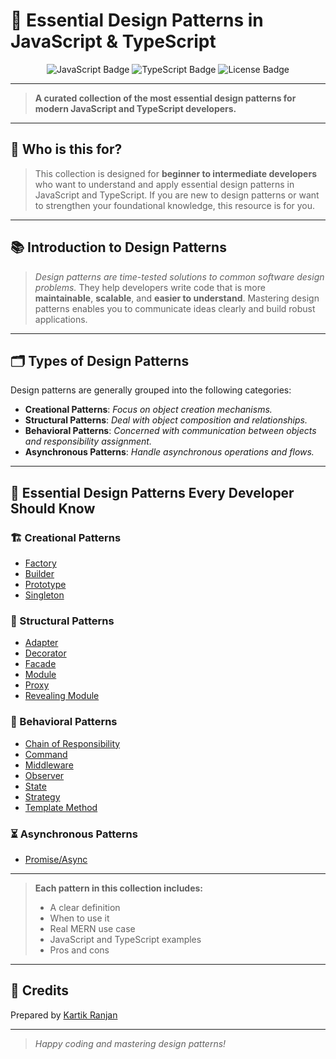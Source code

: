 # 🚀 **Essential Design Patterns in JavaScript & TypeScript**

<p align="center">
  <img src="https://img.shields.io/badge/JavaScript-ES6%2B-yellow?logo=javascript" alt="JavaScript Badge" />
  <img src="https://img.shields.io/badge/TypeScript-4.x-blue?logo=typescript" alt="TypeScript Badge" />
  <img src="https://img.shields.io/badge/License-MIT-green" alt="License Badge" />
</p>

---

> **A curated collection of the most essential design patterns for modern JavaScript and TypeScript developers.**

---

## 👤 **Who is this for?**

> This collection is designed for **beginner to intermediate developers** who want to understand and apply essential design patterns in JavaScript and TypeScript. If you are new to design patterns or want to strengthen your foundational knowledge, this resource is for you.

---

## 📚 **Introduction to Design Patterns**

> _Design patterns are time-tested solutions to common software design problems._ They help developers write code that is more **maintainable**, **scalable**, and **easier to understand**. Mastering design patterns enables you to communicate ideas clearly and build robust applications.

---

## 🗂️ **Types of Design Patterns**

Design patterns are generally grouped into the following categories:

- **Creational Patterns**: _Focus on object creation mechanisms._
- **Structural Patterns**: _Deal with object composition and relationships._
- **Behavioral Patterns**: _Concerned with communication between objects and responsibility assignment._
- **Asynchronous Patterns**: _Handle asynchronous operations and flows._

---

## 🌟 **Essential Design Patterns Every Developer Should Know**

### 🏗️ Creational Patterns
- [Factory](factory.md)
- [Builder](builder.md)
- [Prototype](prototype.md)
- [Singleton](singleton.md)

### 🧩 Structural Patterns
- [Adapter](adapter.md)
- [Decorator](decorator.md)
- [Facade](facade.md)
- [Module](module.md)
- [Proxy](proxy.md)
- [Revealing Module](revealing-module.md)

### 🔄 Behavioral Patterns
- [Chain of Responsibility](chain-of-responsibility.md)
- [Command](command.md)
- [Middleware](middleware.md)
- [Observer](observer.md)
- [State](state.md)
- [Strategy](strategy.md)
- [Template Method](template-method.md)

### ⏳ Asynchronous Patterns
- [Promise/Async](promise-async.md)

---

> **Each pattern in this collection includes:**
> - A clear definition
> - When to use it
> - Real MERN use case
> - JavaScript and TypeScript examples
> - Pros and cons

---

## 🙏 **Credits**

Prepared by [Kartik Ranjan](mailto:kkrdnbd@outlook.com)

---

> _Happy coding and mastering design patterns!_
